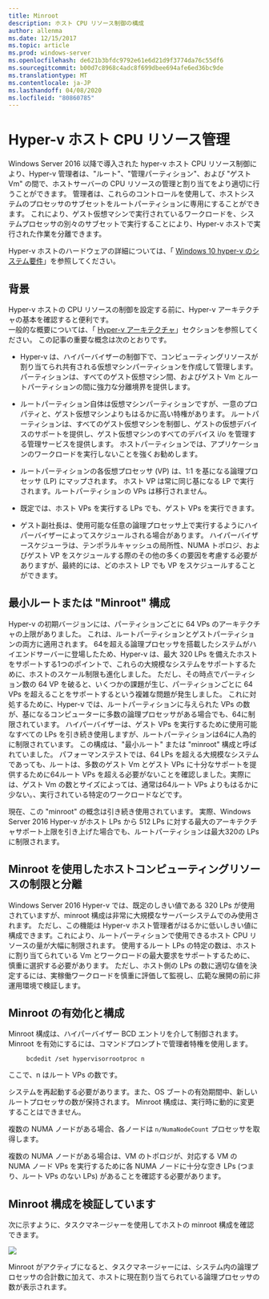 ```yaml
---
title: Minroot
description: ホスト CPU リソース制御の構成
author: allenma
ms.date: 12/15/2017
ms.topic: article
ms.prod: windows-server
ms.openlocfilehash: de621b3bfdc9792e61e6d21d9f3774da76c55df6
ms.sourcegitcommit: b00d7c8968c4adc8f699dbee694afe6ed36bc9de
ms.translationtype: MT
ms.contentlocale: ja-JP
ms.lasthandoff: 04/08/2020
ms.locfileid: "80860785"
---
```

# <a name="hyper-v-host-cpu-resource-management"></a>Hyper-v ホスト CPU リソース管理

Windows Server 2016 以降で導入された hyper-v ホスト CPU リソース制御により、Hyper-v 管理者は、"ルート"、"管理パーティション"、および "ゲスト Vm" の間で、ホストサーバーの CPU リソースの管理と割り当てをより適切に行うことができます。 管理者は、これらのコントロールを使用して、ホストシステムのプロセッサのサブセットをルートパーティションに専用にすることができます。 これにより、ゲスト仮想マシンで実行されているワークロードを、システムプロセッサの別々のサブセットで実行することにより、Hyper-v ホストで実行された作業を分離できます。

Hyper-v ホストのハードウェアの詳細については、「 [Windows 10 hyper-v のシステム要件](https://docs.microsoft.com/virtualization/hyper-v-on-windows/reference/hyper-v-requirements)」を参照してください。

## <a name="background"></a>背景

Hyper-v ホストの CPU リソースの制御を設定する前に、Hyper-v アーキテクチャの基本を確認すると便利です。  
一般的な概要については、「 [Hyper-v アーキテクチャ](https://docs.microsoft.com/windows-server/administration/performance-tuning/role/hyper-v-server/architecture)」セクションを参照してください。
この記事の重要な概念は次のとおりです。

* Hyper-v は、ハイパーバイザーの制御下で、コンピューティングリソースが割り当てられ共有される仮想マシンパーティションを作成して管理します。  パーティションは、すべてのゲスト仮想マシン間、およびゲスト Vm とルートパーティションの間に強力な分離境界を提供します。

* ルートパーティション自体は仮想マシンパーティションですが、一意のプロパティと、ゲスト仮想マシンよりもはるかに高い特権があります。  ルートパーティションは、すべてのゲスト仮想マシンを制御し、ゲストの仮想デバイスのサポートを提供し、ゲスト仮想マシンのすべてのデバイス i/o を管理する管理サービスを提供します。  ホストパーティションでは、アプリケーションのワークロードを実行しないことを強くお勧めします。

* ルートパーティションの各仮想プロセッサ (VP) は、1:1 を基になる論理プロセッサ (LP) にマップされます。  ホスト VP は常に同じ基になる LP で実行されます。ルートパーティションの VPs は移行されません。  

* 既定では、ホスト VPs を実行する LPs でも、ゲスト VPs を実行できます。

* ゲスト副社長は、使用可能な任意の論理プロセッサ上で実行するようにハイパーバイザーによってスケジュールされる場合があります。  ハイパーバイザースケジューラは、テンポラルキャッシュの局所性、NUMA トポロジ、およびゲスト VP をスケジュールする際のその他の多くの要因を考慮する必要がありますが、最終的には、どのホスト LP でも VP をスケジュールすることができます。

## <a name="the-minimum-root-or-minroot-configuration"></a>最小ルートまたは "Minroot" 構成

Hyper-v の初期バージョンには、パーティションごとに 64 VPs のアーキテクチャの上限がありました。  これは、ルートパーティションとゲストパーティションの両方に適用されます。  64を超える論理プロセッサを搭載したシステムがハイエンドサーバーに登場したため、Hyper-v は、最大 320 LPs を備えたホストをサポートする1つのポイントで、これらの大規模なシステムをサポートするために、ホストのスケール制限も進化しました。  ただし、その時点でパーティション数の 64 VP を破ると、いくつかの課題が生じ、パーティションごとに 64 VPs を超えることをサポートするという複雑な問題が発生しました。  これに対処するために、Hyper-v では、ルートパーティションに与えられた VPs の数が、基になるコンピューターに多数の論理プロセッサがある場合でも、64に制限されています。  ハイパーバイザーは、ゲスト VPs を実行するために使用可能なすべての LPs を引き続き使用しますが、ルートパーティションは64に人為的に制限されています。  この構成は、"最小ルート" または "minroot" 構成と呼ばれていました。  パフォーマンステストでは、64 LPs を超える大規模なシステムであっても、ルートは、多数のゲスト Vm とゲスト VPs に十分なサポートを提供するために64ルート VPs を超える必要がないことを確認しました。実際には、ゲスト Vm の数とサイズによっては、通常は64ルート VPs よりもはるかに少ない。、実行されている特定のワークロードなどです。

現在、この "minroot" の概念は引き続き使用されています。  実際、Windows Server 2016 Hyper-v がホスト LPs から 512 LPs に対する最大のアーキテクチャサポート上限を引き上げた場合でも、ルートパーティションは最大320の LPs に制限されます。

## <a name="using-minroot-to-constrain-and-isolate-host-compute-resources"></a>Minroot を使用したホストコンピューティングリソースの制限と分離
Windows Server 2016 Hyper-v では、既定のしきい値である 320 LPs が使用されていますが、minroot 構成は非常に大規模なサーバーシステムでのみ使用されます。  ただし、この機能は Hyper-v ホスト管理者がはるかに低いしきい値に構成できます。これにより、ルートパーティションで使用できるホスト CPU リソースの量が大幅に制限されます。  使用するルート LPs の特定の数は、ホストに割り当てられている Vm とワークロードの最大要求をサポートするために、慎重に選択する必要があります。  ただし、ホスト側の LPs の数に適切な値を決定するには、実稼働ワークロードを慎重に評価して監視し、広範な展開の前に非運用環境で検証します。

## <a name="enabling-and-configuring-minroot"></a>Minroot の有効化と構成

Minroot 構成は、ハイパーバイザー BCD エントリを介して制御されます。 Minroot を有効にするには、コマンドプロンプトで管理者特権を使用します。

```
     bcdedit /set hypervisorrootproc n
```
ここで、n はルート VPs の数です。 

システムを再起動する必要があります。また、OS ブートの有効期間中、新しいルートプロセッサの数が保持されます。  Minroot 構成は、実行時に動的に変更することはできません。

複数の NUMA ノードがある場合、各ノードは `n/NumaNodeCount` プロセッサを取得します。

複数の NUMA ノードがある場合は、VM のトポロジが、対応する VM の NUMA ノード VPs を実行するために各 NUMA ノードに十分な空き LPs (つまり、ルート VPs のない LPs) があることを確認する必要があります。

## <a name="verifying-the-minroot-configuration"></a>Minroot 構成を検証しています

次に示すように、タスクマネージャーを使用してホストの minroot 構成を確認できます。

![](./media/minroot-taskman.png)

Minroot がアクティブになると、タスクマネージャーには、システム内の論理プロセッサの合計数に加えて、ホストに現在割り当てられている論理プロセッサの数が表示されます。
 

